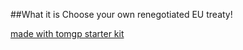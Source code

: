 ##What it is
Choose your own renegotiated EU treaty!

[made with tomgp starter kit](http://www.toffeemilkshake.co.uk/starter-kit/)
